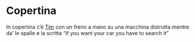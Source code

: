 # Copertina

In copertina c’é [Tim](../Lore/Tim.md) con un freno a mano su una macchina distrutta mentre da’ le spalle e la scritta “if you want your car you have to search it”